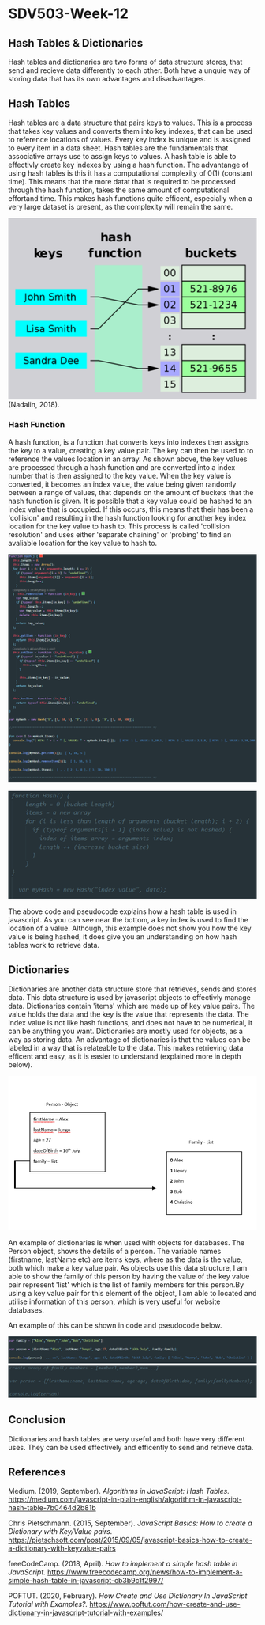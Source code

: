 # SDV503-Week-12

## Hash Tables & Dictionaries

Hash tables and dictionaries are two forms of data structure stores, that send and recieve data differently to each other. Both have a unquie way of storing data that has its own advantages and disadvantages.

## Hash Tables

Hash tables are a data structure that pairs keys to values. This is a process that takes key values and converts them into key indexes, that can be used to reference locations of values. Every key index is unique and is assigned to every item in a data sheet. Hash tables are the fundamentals that associative arrays use to assign keys to values. A hash table is able to effectivly create key indexes by using a hash function. The advantange of using hash tables is this it has a computational complexity of 0(1) (constant time). This means that the more datat that is required to be processed through the hash function, takes the same amount of computational effortand time. This makes hash functions quite efficent, especially when a very large dataset is present, as the complexity will remain the same.

![Image of Code](https://github.com/travisbyr/SDV503-Week-12/blob/master/hashTableDia.png)
(Nadalin, 2018).

### Hash Function

A hash function, is a function that converts keys into indexes then assigns the key to a value, creating a key value pair. The key can then be used to to reference the values location in an array. As shown above, the key values are processed through a hash function and are converted into a index number that is then assigned to the key value. When the key value is converted, it becomes an index value, the value being given randomly between a range of values, that depends on the amount of buckets that the hash function is given. It is possible that a key value could be hashed to an index value that is occupied. If this occurs, this means that their has been a 'collision' and resulting in the hash function looking for another key index location for the key value to hash to. This process is called 'collision resolution' and uses either 'separate chaining' or 'probing' to find an avaliable location for the key value to hash to.

![Image of Code](https://github.com/travisbyr/SDV503-Week-12/blob/master/hashTableCode.png)

![Image of Code](https://github.com/travisbyr/SDV503-Week-12/blob/master/hashTablePseu.png)

The above code and pseudocode explains how a hash table is used in javascript. As you can see near the bottom, a key index is used to find the location of a value. Although, this example does not show you how the key value is being hashed, it does give you an understanding on how hash tables work to retrieve data.

## Dictionaries

Dictionaries are another data structure store that retrieves, sends and stores data. This data structure is used by javascript objects to effectivly manage data. Dictionaries contain 'items' which are made up of key value pairs. The value holds the data and the key is the value that represents the data. The index value is not like hash functions, and does not have to be numerical, it can be anything you want. Dictionaries are mostly used for objects, as a way as storing data. An advantage of dictionaries is that the values can be labeled in a way that is relateable to the data. This makes retrieving data efficent and easy, as it is easier to understand (explained more in depth below).

![Image of Code](https://github.com/travisbyr/SDV503-Week-12/blob/master/dictionaryDia.png)

An example of dictionaries is when used with objects for databases. The Person object, shows the details of a person. The variable names (firstname, lastName etc) are items keys, where as the data is the value, both which make a key value pair. As objects use this data structure, I am able to show the family of this person by having the value of the key value pair represent 'list' which is the list of family members for this person.By using a key value pair for this element of the object, I am able to located and utilise information of this person, which is very useful for website databases.

An example of this can be shown in code and pseudocode below.

![Image of Code](https://github.com/travisbyr/SDV503-Week-12/blob/master/dictionaryCode.png)
![Image of Code](https://github.com/travisbyr/SDV503-Week-12/blob/master/dictionaryPseu.png)

## Conclusion

Dictionaries and hash tables are very useful and both have very different uses. They can be used effectively and efficently to send and retrieve data.

## References

Medium. (2019, September). _Algorithms in JavaScript: Hash Tables._
https://medium.com/javascript-in-plain-english/algorithm-in-javascript-hash-table-7b0464d2b81b

Chris Pietschmann. (2015, September). _JavaScript Basics: How to create a Dictionary with Key/Value pairs._
https://pietschsoft.com/post/2015/09/05/javascript-basics-how-to-create-a-dictionary-with-keyvalue-pairs

freeCodeCamp. (2018, April). _How to implement a simple hash table in JavaScript._
https://www.freecodecamp.org/news/how-to-implement-a-simple-hash-table-in-javascript-cb3b9c1f2997/

POFTUT. (2020, February). _How Create and Use Dictionary In JavaScript Tutorial with Examples?._
https://www.poftut.com/how-create-and-use-dictionary-in-javascript-tutorial-with-examples/
